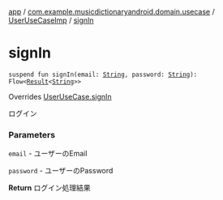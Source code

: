 [app](../../index.md) / [com.example.musicdictionaryandroid.domain.usecase](../index.md) / [UserUseCaseImp](index.md) / [signIn](./sign-in.md)

# signIn

`suspend fun signIn(email: `[`String`](https://kotlinlang.org/api/latest/jvm/stdlib/kotlin/-string/index.html)`, password: `[`String`](https://kotlinlang.org/api/latest/jvm/stdlib/kotlin/-string/index.html)`): Flow<`[`Result`](../../com.example.musicdictionaryandroid.domain.model.value/-result/index.md)`<`[`String`](https://kotlinlang.org/api/latest/jvm/stdlib/kotlin/-string/index.html)`>>`

Overrides [UserUseCase.signIn](../-user-use-case/sign-in.md)

ログイン

### Parameters

`email` - ユーザーのEmail

`password` - ユーザーのPassword

**Return**
ログイン処理結果

